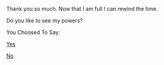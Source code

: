 Thank you so much.
Now that I am full I can rewind the time.

Do you like to see my powers?

You Choosed To Say:

[Yes](../little-me.md)

[No](../../yuha/yuha.md)
